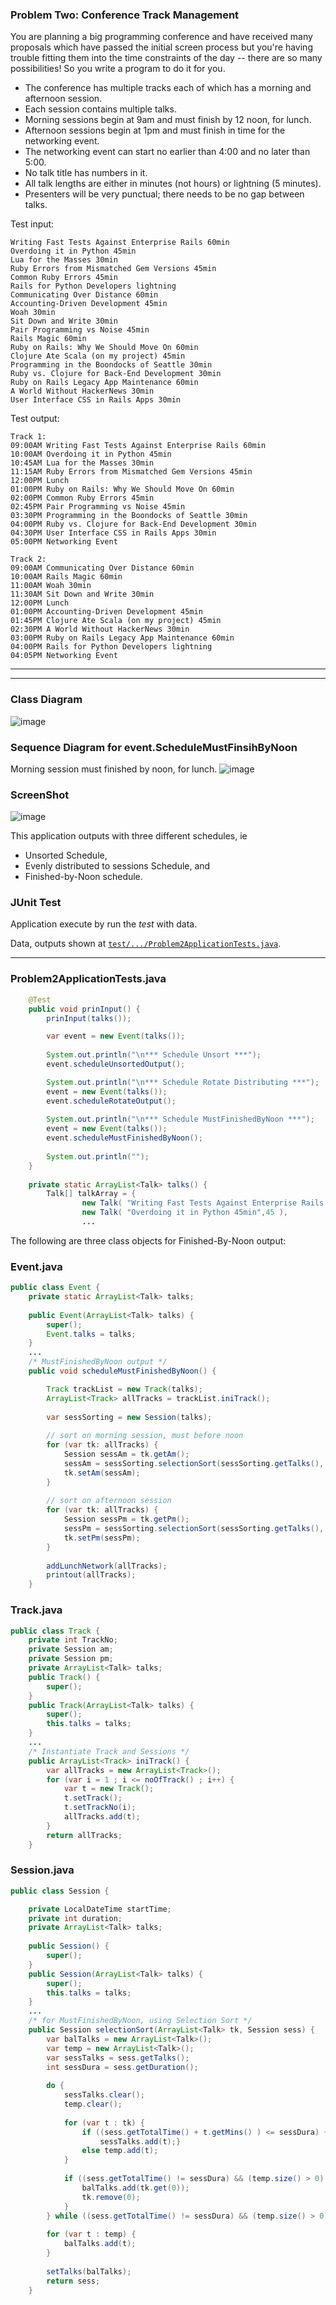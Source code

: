 ### Problem Two: Conference Track Management
 
You are planning a big programming conference and have received many proposals which have passed the initial screen process but you're having trouble fitting them into the time constraints of the day -- there are so many possibilities! So you write a program to do it for you.
- The conference has multiple tracks each of which has a morning and afternoon session.
- Each session contains multiple talks.
- Morning sessions begin at 9am and must finish by 12 noon, for lunch.
- Afternoon sessions begin at 1pm and must finish in time for the networking event.
- The networking event can start no earlier than 4:00 and no later than 5:00.
- No talk title has numbers in it.
- All talk lengths are either in minutes (not hours) or lightning (5 minutes).
- Presenters will be very punctual; there needs to be no gap between talks.

Test input:

```
Writing Fast Tests Against Enterprise Rails 60min
Overdoing it in Python 45min
Lua for the Masses 30min
Ruby Errors from Mismatched Gem Versions 45min
Common Ruby Errors 45min
Rails for Python Developers lightning
Communicating Over Distance 60min
Accounting-Driven Development 45min
Woah 30min
Sit Down and Write 30min
Pair Programming vs Noise 45min
Rails Magic 60min
Ruby on Rails: Why We Should Move On 60min
Clojure Ate Scala (on my project) 45min
Programming in the Boondocks of Seattle 30min
Ruby vs. Clojure for Back-End Development 30min
Ruby on Rails Legacy App Maintenance 60min
A World Without HackerNews 30min
User Interface CSS in Rails Apps 30min
```

Test output: 

```
Track 1:
09:00AM Writing Fast Tests Against Enterprise Rails 60min
10:00AM Overdoing it in Python 45min
10:45AM Lua for the Masses 30min
11:15AM Ruby Errors from Mismatched Gem Versions 45min
12:00PM Lunch
01:00PM Ruby on Rails: Why We Should Move On 60min
02:00PM Common Ruby Errors 45min
02:45PM Pair Programming vs Noise 45min
03:30PM Programming in the Boondocks of Seattle 30min
04:00PM Ruby vs. Clojure for Back-End Development 30min
04:30PM User Interface CSS in Rails Apps 30min
05:00PM Networking Event
```
``` 
Track 2:
09:00AM Communicating Over Distance 60min
10:00AM Rails Magic 60min
11:00AM Woah 30min
11:30AM Sit Down and Write 30min
12:00PM Lunch
01:00PM Accounting-Driven Development 45min
01:45PM Clojure Ate Scala (on my project) 45min
02:30PM A World Without HackerNews 30min
03:00PM Ruby on Rails Legacy App Maintenance 60min
04:00PM Rails for Python Developers lightning
04:05PM Networking Event
```
---
---
### Class Diagram
![image](src/main/resources/img/210528ClassDia.png)

### Sequence Diagram for event.ScheduleMustFinsihByNoon
Morning session must finished by noon, for lunch.
![image](src/main/resources/img/210530ScheduleMustFinishByNoon.jpg)

### ScreenShot
![image](src/main/resources/img/210527TrackMngt.png)

This application outputs with three different schedules, ie 
* Unsorted Schedule,
* Evenly distributed to sessions Schedule, and
* Finished-by-Noon schedule. 

### JUnit Test
Application execute by run the *test* with data.

Data, outputs shown at [`test/.../Problem2ApplicationTests.java`](/problem2/src/test/java/problem2/Problem2ApplicationTests.java).

---
### Problem2ApplicationTests.java
``` java
	@Test
	public void prinInput() {
		prinInput(talks());

		var event = new Event(talks());
		
		System.out.println("\n*** Schedule Unsort ***");
		event.scheduleUnsortedOutput();

		System.out.println("\n*** Schedule Rotate Distributing ***");
		event = new Event(talks());
		event.scheduleRotateOutput();
		
		System.out.println("\n*** Schedule MustFinishedByNoon ***");
		event = new Event(talks());
		event.scheduleMustFinishedByNoon();	
		
		System.out.println("");
	}
	
	private static ArrayList<Talk> talks() {
		Talk[] talkArray = {
				new Talk( "Writing Fast Tests Against Enterprise Rails 60min", 60 ),
				new Talk( "Overdoing it in Python 45min",45 ),
				...
```
The following are three class objects for Finished-By-Noon output:
### Event.java
``` java
public class Event {
	private static ArrayList<Talk> talks;
	
	public Event(ArrayList<Talk> talks) {
		super();
		Event.talks = talks;
	}
	...
	/* MustFinishedByNoon output */
	public void scheduleMustFinishedByNoon() {

		Track trackList = new Track(talks);
		ArrayList<Track> allTracks = trackList.iniTrack();
		
		var sessSorting = new Session(talks);
		
		// sort on morning session, must before noon
		for (var tk: allTracks) {
			Session sessAm = tk.getAm();
			sessAm = sessSorting.selectionSort(sessSorting.getTalks(), sessAm);
			tk.setAm(sessAm);
		}
		
		// sort on afternoon session
		for (var tk: allTracks) {
			Session sessPm = tk.getPm();
			sessPm = sessSorting.selectionSort(sessSorting.getTalks(), sessPm);
			tk.setPm(sessPm);
		}	
		
		addLunchNetwork(allTracks);
		printout(allTracks);
	}
```
### Track.java
``` java
public class Track {
	private int TrackNo;
	private Session am;
	private Session pm;
	private ArrayList<Talk> talks;
	public Track() {
		super();
	}
	public Track(ArrayList<Talk> talks) {
		super();
		this.talks = talks;
	}
	...
	/* Instantiate Track and Sessions */
	public ArrayList<Track> iniTrack() {
		var allTracks = new ArrayList<Track>();
		for (var i = 1 ; i <= noOfTrack() ; i++) {
			var t = new Track();
			t.setTrack();
			t.setTrackNo(i);
			allTracks.add(t);
		}
		return allTracks;
	}
```
### Session.java
``` java
public class Session {

	private LocalDateTime startTime;
	private int duration;
	private ArrayList<Talk> talks;
	
	public Session() {
		super();
	}
	public Session(ArrayList<Talk> talks) {
		super();
		this.talks = talks;
	}
	...
	/* for MustFinishedByNoon, using Selection Sort */ 
	public Session selectionSort(ArrayList<Talk> tk, Session sess) {
		var balTalks = new ArrayList<Talk>();
		var temp = new ArrayList<Talk>();
		var sessTalks = sess.getTalks();
		int sessDura = sess.getDuration();
		
		do {
			sessTalks.clear();
			temp.clear();
			
			for (var t : tk) {
				if ((sess.getTotalTime() + t.getMins() ) <= sessDura) {
					sessTalks.add(t);}
				else temp.add(t);
			}
			
			if ((sess.getTotalTime() != sessDura) && (temp.size() > 0) ) {
				balTalks.add(tk.get(0));
				tk.remove(0);
			}
		} while ((sess.getTotalTime() != sessDura) && (temp.size() > 0) );
		
		for (var t : temp) {
			balTalks.add(t);
		}
		
		setTalks(balTalks);
		return sess;
	}	
```
